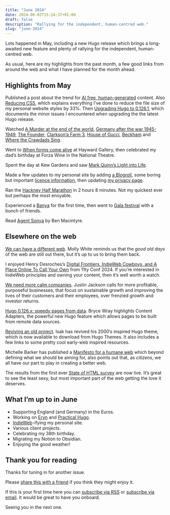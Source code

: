```yaml
---
title: "June 2024"
date: 2024-06-02T15:24:37+01:00
draft: false
description: "Rallying for the independent, human-centred web."
slug: "june-2024"
---
```


Lots happened in May, including a new Hugo release which brings a long-awaited new feature and plenty of rallying for the independent, human-centred web.

As usual, here are my highlights from the past month, a few good links from around the web and what I have planned for the month ahead.

## Highlights from May

Published a post about the trend for [AI free, human-generated](https://harrycresswell.com/writing/ai-free/) content. Also [Reducing CSS](https://harrycresswell.com/writing/reducing-css/), which explains everything I’ve done to reduce the file size of my personal website styles by 33%. Then [Upgrading Hugo to 0.126.1](https://harrycresswell.com/writing/upgrading-hugo-warnings-breaking-changes/), which documents the minor issues I encountered when upgrading the the latest Hugo release.

Watched [A Murder at the end of the world](https://www.imdb.com/title/tt15227418/), [Germany after the war 1945-1949](https://www.youtube.com/watch?v=YcflnToTaWI&t=10s), [The Founder](https://www.imdb.com/title/tt4276820/), [Clarkson’a Farm 3](https://www.imdb.com/title/tt10541088/?ref_=ttep_ov_i), [House of Gucci](https://www.imdb.com/title/tt11214590/?ref_=fn_al_tt_1), [Beckham](https://www.imdb.com/title/tt14524712/) and [Where the Crawdads Sing](https://www.imdb.com/title/tt9411972/).

Went to [When forms come alive](https://www.southbankcentre.co.uk/whats-on/art-exhibitions/when-forms-come-alive) at Hayward Gallery, then celebrated my dad’s birthday at Forza Wine in the National Theatre.

Spent the day at Kew Gardens and saw [Mark Quinn’s Light into Life](https://www.kew.org/kew-gardens/whats-on/marc-quinn). 

Made a few updates to my personal site by adding [a Blogroll](https://harrycresswell.com/blogroll/), some boring but important [licence information](https://harrycresswell.com/license/), then updating [my privacy page](https://harrycresswell.com/privacy/). 

Ran the [Hackney Half Marathon](https://www.hackneymoves.com/) in 2 hours 8 minutes. Not my quickest ever but perhaps the most enoyable.

Experienced a [Banya](https://banyalondon.co.uk/) for the first time, then went to [Gala festival](https://thisisgala.co.uk/) with a bunch of friends.

Read [Agent Sonya](https://www.goodreads.com/book/show/52578861-agent-sonya) by Ben Macintyre.

## Elsewhere on the web

[We can have a different web](https://www.citationneeded.news/we-can-have-a-different-web/). Molly White reminds us that the *good old days* of the web are still out there, but it’s up to us to bring them back.

I enjoyed Henry Desroches’s [Digital Frontiers, IndieWeb Cowboys, and A Place Online To Call Your Own](https://conf.11ty.dev/2024/digital-frontiers-indieweb-cowboys-and-a-place-online-to-call-your-own/) from 11ty Conf 2024. If you’re interested in IndieWeb principles and owning your content, then it’s well worth a watch.

[We need more calm companies](https://justinjackson.ca/calm-company). Justin Jackson calls for more profitable, purposeful businesses, that focus on sustainable growth and improving the lives of their customers and their employees, over frenzied growth and investor returns.

[Hugo 0.126.x: speedy pages from data](https://www.brycewray.com/posts/2024/05/hugo-0-126-x-speedy-pages-data/). Bryce Wray highlights Content Adapters, the powerful new Hugo feature which allows pages to be built from remote data sources.

[Reviving an old project](https://blog.isak.me/reviving-an-old-project/). Isak has revived his 2000‘s inspired Hugo theme, which is now available to download from Hugo Themes. It also includes a few links to some pretty cool early-web inspired resources.

Michelle Barker has published a [Manifesto for a humane web](https://humanewebmanifesto.com/) which beyond defining what we should be aiming for, also points out that, as *citizens*, we all have our part to play in creating a better web. 

The results from the first ever [State of HTML survey](https://2023.stateofhtml.com/en-US) are now live. It’s great to see the least sexy, but most important part of the web getting the love it deserves. 

## What I’m up to in June

- Supporting England (and Germany) in the Euros.
- Working on [Eryn](https://studioeryn.com/) and [Practical Hugo](https://practicalhugo.com/).
- [IndieWeb](https://indieweb.org/)-ifying my personal site.
- Various client projects.
- Celebrating my 38th birthday.
- Migrating my Notion to Obsidian.
- Enjoying the good weather!

## Thank you for reading

Thanks for tuning in for another issue.

Please [share this with a friend](https://harrycresswell.com/newsletter/june-2024) if you think they might enjoy it.

If this is your first time here you can [subscribe via RSS](https://harrycresswell.com/feeds/) or [subscribe via email](https://harrycresswell.us14.list-manage.com/subscribe/post?u=4e8fba8d0ab4a857159c0104e&id=d6ad2b65ca). It would be great to have you onboard.

Seeing you in the next one.
